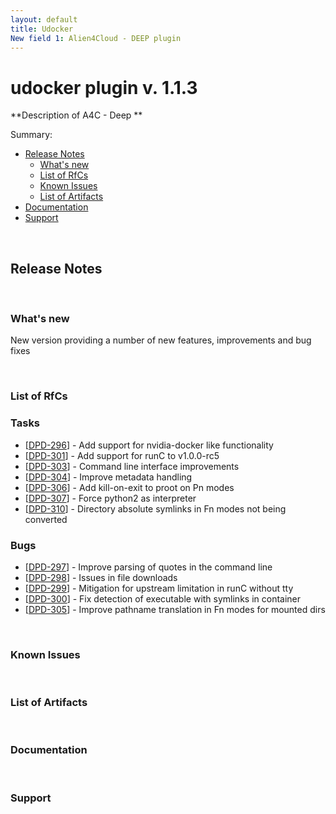 ```yaml
---
layout: default
title: Udocker
New field 1: Alien4Cloud - DEEP plugin
---
```


# udocker plugin v. 1.1.3
**Description of A4C - Deep 
**

Summary:

* [Release Notes](#rn)
	* [What's new](#wn)
	* [List of RfCs](#lrfc)
	* [Known Issues](#kn)
	* [List of Artifacts](#la)
* [Documentation](#doc)
* [Support](#su)

<a name="rn">&nbsp;</a>
## Release Notes

<a name="wn">&nbsp;</a>
### What's new
New version providing a number of new features, improvements and bug fixes

<a name="lrfc">&nbsp;</a>
### List of RfCs

<h3>        Tasks
</h3>
<ul>
<li>[<a href='https://jira.deep-hybrid-datacloud.eu/browse/DPD-296'>DPD-296</a>] -         Add support for nvidia-docker like functionality
</li>
<li>[<a href='https://jira.deep-hybrid-datacloud.eu/browse/DPD-301'>DPD-301</a>] -         Add support for runC to v1.0.0-rc5
</li>
<li>[<a href='https://jira.deep-hybrid-datacloud.eu/browse/DPD-303'>DPD-303</a>] -         Command line interface improvements
</li>
<li>[<a href='https://jira.deep-hybrid-datacloud.eu/browse/DPD-304'>DPD-304</a>] -         Improve metadata handling
</li>
<li>[<a href='https://jira.deep-hybrid-datacloud.eu/browse/DPD-306'>DPD-306</a>] -         Add kill-on-exit to proot on Pn modes
</li>
<li>[<a href='https://jira.deep-hybrid-datacloud.eu/browse/DPD-307'>DPD-307</a>] -         Force python2 as interpreter
</li>
<li>[<a href='https://jira.deep-hybrid-datacloud.eu/browse/DPD-310'>DPD-310</a>] -         Directory absolute symlinks in Fn modes not being converted
</li>
</ul>
    
<h3>        Bugs
</h3>
<ul>
<li>[<a href='https://jira.deep-hybrid-datacloud.eu/browse/DPD-297'>DPD-297</a>] -         Improve parsing of quotes in the command line
</li>
<li>[<a href='https://jira.deep-hybrid-datacloud.eu/browse/DPD-298'>DPD-298</a>] -         Issues in file downloads
</li>
<li>[<a href='https://jira.deep-hybrid-datacloud.eu/browse/DPD-299'>DPD-299</a>] -         Mitigation for upstream limitation in runC without tty
</li>
<li>[<a href='https://jira.deep-hybrid-datacloud.eu/browse/DPD-300'>DPD-300</a>] -         Fix detection of executable with symlinks in container
</li>
<li>[<a href='https://jira.deep-hybrid-datacloud.eu/browse/DPD-305'>DPD-305</a>] -         Improve pathname translation in Fn modes for mounted dirs
</li>
</ul>

<a name="kn">&nbsp;</a>
### Known Issues

<a name="la">&nbsp;</a>
### List of Artifacts

<a name="doc">&nbsp;</a>
### Documentation

<a name="su">&nbsp;</a>
### Support
